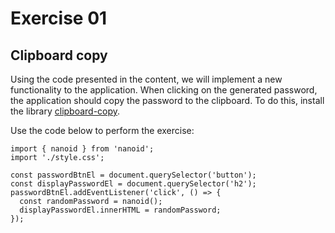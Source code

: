 # Exercise 01

## Clipboard copy

Using the code presented in the content, we will implement a new functionality to the application. When clicking on the generated password, the application should copy the password to the clipboard. To do this, install the library [clipboard-copy](https://www.npmjs.com/package/clipboard-copy).

Use the code below to perform the exercise:

```
import { nanoid } from 'nanoid';
import './style.css';

const passwordBtnEl = document.querySelector('button');
const displayPasswordEl = document.querySelector('h2');
passwordBtnEl.addEventListener('click', () => {
  const randomPassword = nanoid();
  displayPasswordEl.innerHTML = randomPassword;
});
```
